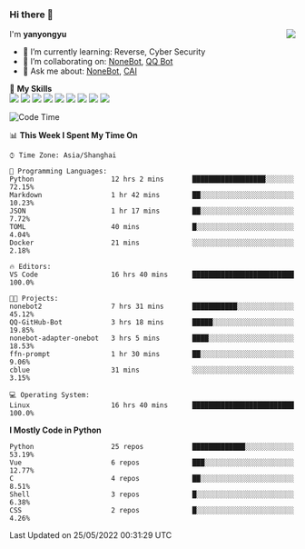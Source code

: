 ### Hi there 👋

<a href="#">
  <img align="right" src="https://github-readme-stats.vercel.app/api?username=yanyongyu&count_private=true&show_icons=true&bg_color=15,f2f7fd,E0EAFC" />
</a>

I'm **yanyongyu**

- 🌱 I’m currently learning: Reverse, Cyber Security
- 👯 I’m collaborating on: [NoneBot](https://github.com/nonebot), [QQ Bot](https://github.com/Mrs4s/go-cqhttp)
- 💬 Ask me about: [NoneBot](https://github.com/nonebot), [CAI](https://github.com/cscs181/CAI)

🌟 **My Skills**  
![](https://img.shields.io/badge/-Python-3e74a2?style=flat-square&logo=Python&logoColor=fff)
![](https://img.shields.io/badge/-Node.js-339933?style=flat-square&logo=Node.js&logoColor=fff)
![](https://img.shields.io/badge/-Vue-4fc08d?style=flat-square&logo=Vue.js&logoColor=fff)
![](https://img.shields.io/badge/-React-2d98ce?style=flat-square&logo=React&logoColor=fff)
![](https://img.shields.io/badge/-Docker-2496ED?style=flat-square&logo=Docker&logoColor=fff)
![](https://img.shields.io/badge/-Linux-000000?style=flat-square&logo=Linux&logoColor=fff)
![](https://img.shields.io/badge/-MySQL-4479A1?style=flat-square&logo=MySQL&logoColor=fff)
![](https://img.shields.io/badge/-Redis-DC382D?style=flat-square&logo=Redis&logoColor=fff)
![](https://img.shields.io/badge/-MongoDB-47A248?style=flat-square&logo=MongoDB&logoColor=fff)

<!--START_SECTION:waka-->
![Code Time](http://img.shields.io/badge/Code%20Time-0%20secs-blue)

📊 **This Week I Spent My Time On** 

```text
⌚︎ Time Zone: Asia/Shanghai

💬 Programming Languages: 
Python                   12 hrs 2 mins       ██████████████████░░░░░░░   72.15% 
Markdown                 1 hr 42 mins        ██░░░░░░░░░░░░░░░░░░░░░░░   10.23% 
JSON                     1 hr 17 mins        ██░░░░░░░░░░░░░░░░░░░░░░░   7.72% 
TOML                     40 mins             █░░░░░░░░░░░░░░░░░░░░░░░░   4.04% 
Docker                   21 mins             ░░░░░░░░░░░░░░░░░░░░░░░░░   2.18%

🔥 Editors: 
VS Code                  16 hrs 40 mins      █████████████████████████   100.0%

🐱‍💻 Projects: 
nonebot2                 7 hrs 31 mins       ███████████░░░░░░░░░░░░░░   45.12% 
QQ-GitHub-Bot            3 hrs 18 mins       █████░░░░░░░░░░░░░░░░░░░░   19.85% 
nonebot-adapter-onebot   3 hrs 5 mins        ████░░░░░░░░░░░░░░░░░░░░░   18.53% 
ffn-prompt               1 hr 30 mins        ██░░░░░░░░░░░░░░░░░░░░░░░   9.06% 
cblue                    31 mins             ░░░░░░░░░░░░░░░░░░░░░░░░░   3.15%

💻 Operating System: 
Linux                    16 hrs 40 mins      █████████████████████████   100.0%

```

**I Mostly Code in Python** 

```text
Python                   25 repos            █████████████░░░░░░░░░░░░   53.19% 
Vue                      6 repos             ███░░░░░░░░░░░░░░░░░░░░░░   12.77% 
C                        4 repos             ██░░░░░░░░░░░░░░░░░░░░░░░   8.51% 
Shell                    3 repos             █░░░░░░░░░░░░░░░░░░░░░░░░   6.38% 
CSS                      2 repos             █░░░░░░░░░░░░░░░░░░░░░░░░   4.26%

```



 Last Updated on 25/05/2022 00:31:29 UTC
<!--END_SECTION:waka-->
